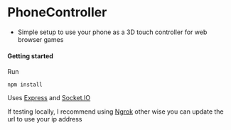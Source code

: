 # PhoneController

- Simple setup to use your phone as a 3D touch controller for web browser games

#### Getting started

Run

`npm install`

Uses [Express](https://expressjs.com/) and [Socket.IO](https://socket.io/)

If testing locally, I recommend using [Ngrok](https://ngrok.com/) other wise you can update the url to use your ip address
